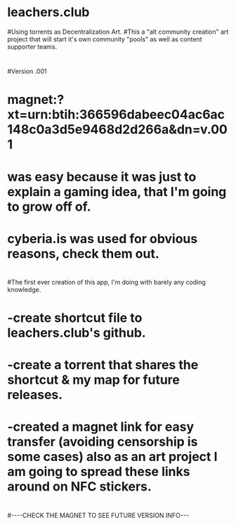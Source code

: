 # leachers.club
#Using torrents as Decentralization Art.
#This a "alt community creation" art project that will start it's own community "pools" as well as content supporter teams.
#
#Version .001
# magnet:?xt=urn:btih:366596dabeec04ac6ac148c0a3d5e9468d2d266a&dn=v.001
# was easy because it was just to explain a gaming idea, that I'm going to grow off of.
# cyberia.is was used for obvious reasons, check them out.
#
#The first ever creation of this app, I'm doing with barely any coding knowledge.
# -create shortcut file to leachers.club's github.
# -create a torrent that shares the shortcut & my map for future releases.
# -created a magnet link for easy transfer (avoiding censorship is some cases) also as an art project I am going to spread these links around on NFC stickers.
#
#----CHECK THE MAGNET TO SEE FUTURE VERSION INFO---
